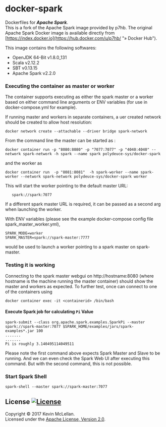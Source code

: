 # docker-spark

Dockerfiles for ***Apache Spark***.<br>
This is a fork of the Apache Spark image provided by p7hb. 
The original Apache Spark Docker image is available directly from [https://index.docker.io](https://hub.docker.com/u/p7hb/ "» Docker Hub").

This image contains the following softwares:

* OpenJDK 64-Bit v1.8.0_131
* Scala v2.12.2
* SBT v0.13.15
* Apache Spark v2.2.0

### Executing the container as master or worker
The container supports executing as either the spark master or a worker based on either command line arguments or ENV
variables (for use in docker-compose.yml for example). 

If running master and workers in separate containers, a uer created network should be created to allow host resolution:
        
	docker network create --attachable --driver bridge spark-network
	
From the command line the master can be started as :

	docker container run -p "8080:8080" -p "7077:7077" -p "4040:4040" --network spark-network -h spark --name spark polydeuce-sys/docker-spark
	
	
and the worker as

	
	docker container run  -p "8081:8081"  -h spark-worker --name spark-worker --network spark-network polydeuce-sys/docker-spark worker
	
This will start the worker pointing to the default master URL: 

       spark://spark:7077 
       
If a different spark master URL is required, it can be passed as a second arg when launching the worker.

With ENV variables (please see the example docker-compose config file spark_master_worker.yml), 
	
	SPARK_MODE=worker
	SPARK_MASTER=spark://spark-master:7777
	
would be used to launch a worker pointing to a spark master on spark-master. 

### Testing it is working
Connecting to the spark master webgui on http://hostname:8080 (where hostname is the machine running the master container) should show the master and workers as expected. To further test, once can connect to one of the containers using 

    docker container exec -it <containerid> /bin/bash
    
#### Execute Spark job for calculating `Pi` Value


    spark-submit --class org.apache.spark.examples.SparkPi --master spark://spark-master:7077 $SPARK_HOME/examples/jars/spark-examples*.jar 100
    .......
    .......
    Pi is roughly 3.140495114049511

Please note the first command above expects Spark Master and Slave to be running. And we can even check the Spark Web UI after executing this command. But with the second command, this is not possible.

### Start Spark Shell

    spark-shell --master spark://spark-master:7077


## License [![License](http://img.shields.io/:license-apache-blue.svg)](http://www.apache.org/licenses/LICENSE-2.0.html)
Copyright &copy; 2017 Kevin McLellan.<br>
Licensed under the [Apache License, Version 2.0](http://www.apache.org/licenses/LICENSE-2.0).
